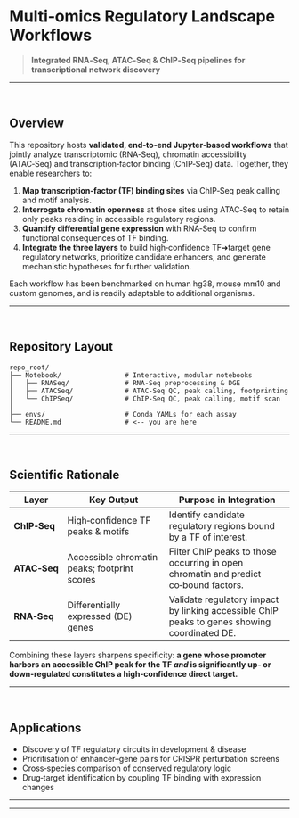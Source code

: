 # Multi‑omics Regulatory Landscape Workflows

> **Integrated RNA‑Seq, ATAC‑Seq & ChIP‑Seq pipelines for transcriptional network discovery**

<hr>
<br>

## Overview

This repository hosts **validated, end‑to‑end Jupyter‑based workflows** that jointly analyze transcriptomic (RNA‑Seq), chromatin accessibility (ATAC‑Seq) and transcription‑factor binding (ChIP‑Seq) data.  Together, they enable researchers to:

1. **Map transcription‑factor (TF) binding sites** via ChIP‑Seq peak calling and motif analysis.
2. **Interrogate chromatin openness** at those sites using ATAC‑Seq to retain only peaks residing in accessible regulatory regions.
3. **Quantify differential gene expression** with RNA‑Seq to confirm functional consequences of TF binding.
4. **Integrate the three layers** to build high‑confidence TF➜target gene regulatory networks, prioritize candidate enhancers, and generate mechanistic hypotheses for further validation.

Each workflow has been benchmarked on human hg38, mouse mm10 and custom genomes, and is readily adaptable to additional organisms.

<hr>
<br>

## Repository Layout

```text
repo_root/
├── Notebook/                # Interactive, modular notebooks
│   ├── RNASeq/              # RNA‑Seq preprocessing & DGE
│   ├── ATACSeq/             # ATAC‑Seq QC, peak calling, footprinting
│   └── ChIPSeq/             # ChIP‑Seq QC, peak calling, motif scan
│
├── envs/                    # Conda YAMLs for each assay
└── README.md                # <‑‑ you are here
```

<hr>
<br>


## Scientific Rationale

| Layer        | Key Output                                   | Purpose in Integration                                                                       |
| ------------ | -------------------------------------------- | -------------------------------------------------------------------------------------------- |
| **ChIP‑Seq** | High‑confidence TF peaks & motifs            | Identify candidate regulatory regions bound by a TF of interest.                             |
| **ATAC‑Seq** | Accessible chromatin peaks; footprint scores | Filter ChIP peaks to those occurring in open chromatin and predict co‑bound factors.         |
| **RNA‑Seq**  | Differentially expressed (DE) genes          | Validate regulatory impact by linking accessible ChIP peaks to genes showing coordinated DE. |

Combining these layers sharpens specificity: **a gene whose promoter harbors an accessible ChIP peak for the TF *and* is significantly up‑ or down‑regulated constitutes a high‑confidence direct target.**

<hr>
<br>

## Applications

* Discovery of TF regulatory circuits in development & disease
* Prioritisation of enhancer–gene pairs for CRISPR perturbation screens
* Cross‑species comparison of conserved regulatory logic
* Drug‑target identification by coupling TF binding with expression changes

---

<hr>
<br>
